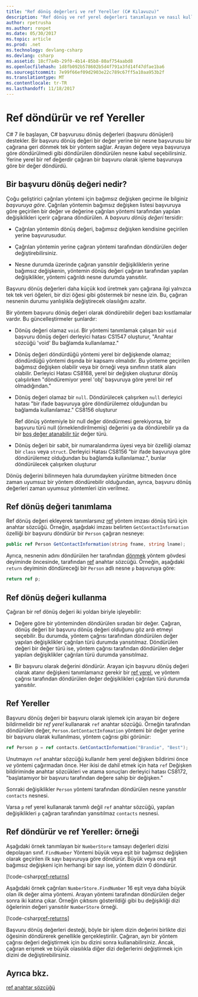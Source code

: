```yaml
---
title: "Ref dönüş değerleri ve ref Yereller (C# Kılavuzu)"
description: "Ref dönüş ve ref yerel değerleri tanımlayın ve nasıl kullanılacağını öğrenin"
author: rpetrusha
ms.author: ronpet
ms.date: 05/30/2017
ms.topic: article
ms.prod: .net
ms.technology: devlang-csharp
ms.devlang: csharp
ms.assetid: 18cf7a4b-29f0-4b14-85b8-80af754aabd8
ms.openlocfilehash: 1d8fb092b578602b5d4f791a3fd14f47dfae1ba6
ms.sourcegitcommit: 7e99f66ef09d2903e22c789c67ff5a10aa953b2f
ms.translationtype: MT
ms.contentlocale: tr-TR
ms.lasthandoff: 11/18/2017
---
```

# <a name="ref-returns-and-ref-locals"></a>Ref döndürür ve ref Yereller

C# 7 ile başlayan, C# başvurusu dönüş değerleri (başvuru dönüşleri) destekler. Bir başvuru dönüş değeri bir değer yerine bir nesne başvurusu bir çağırana geri dönmek tek bir yöntem sağlar. Arayan değere veya başvuruya göre döndürülmedi gibi döndürülen döndürülen nesne kabul seçebilirsiniz. Yerine yerel bir ref değerdir çağıran bir başvuru olarak işleme başvuruya göre bir değer döndürdü.

## <a name="what-is-a-reference-return-value"></a>Bir başvuru dönüş değeri nedir?

Çoğu geliştirici çağrılan yöntemi için bağımsız değişken geçirme ile bilginiz *başvuruya göre*. Çağrılan yöntemin bağımsız değişken listesi başvuruya göre geçirilen bir değer ve değerine çağrılan yöntemi tarafından yapılan değişiklikleri içerir çağırana döndürülen. A *başvuru dönüş değeri* tersidir:

- Çağrılan yöntemin dönüş değeri, bağımsız değişken kendisine geçirilen yerine başvurusudur.

- Çağrılan yöntemin yerine çağıran yöntemi tarafından döndürülen değer değiştirebilirsiniz.

- Nesne durumda üzerinde çağıran yansıtılır değişikliklerin yerine bağımsız değişkenin, yöntemin dönüş değeri çağıran tarafından yapılan değişiklikler, yöntemi çağrıldı nesne durumda yansıtılır.

Başvuru dönüş değerleri daha küçük kod üretmek yanı çağırana ilgi yalnızca tek tek veri öğeleri, bir dizi öğesi gibi göstermek bir nesne izin. Bu, çağıran nesnenin durumu yanlışlıkla değiştirecek olasılığını azaltır.

Bir yöntem başvuru dönüş değeri olarak döndürebilir değeri bazı kısıtlamalar vardır. Bu güncelleştirmeler şunlardır:

- Dönüş değeri olamaz `void`. Bir yöntemi tanımlamak çalışan bir `void` başvuru dönüş değeri derleyici hatası CS1547 oluşturur, "Anahtar sözcüğü 'void' Bu bağlamda kullanılamaz."
 
- Dönüş değeri döndürdüğü yöntemi yerel bir değişkende olamaz; döndürdüğü yöntemi dışında bir kapsamı olmalıdır. Bu yönteme geçirilen bağımsız değişken olabilir veya bir örneği veya sınıfının statik alanı olabilir. Derleyici Hatası CS8168, yerel bir değişken oluşturur dönüş çalışılırken "döndüremiyor yerel 'obj' başvuruya göre yerel bir ref olmadığından."

- Dönüş değeri olamaz bir `null`. Döndürülecek çalışırken `null` derleyici hatası "bir ifade başvuruya göre döndürülemez olduğundan bu bağlamda kullanılamaz." CS8156 oluşturur

   Ref dönüş yöntemiyle bir null değer döndürmesi gerekiyorsa, bir başvuru türü null (örneklendirilmemiş) değerini ya da döndürebilir ya da bir [boş değer atanabilir tür](../nullable-types/index.md) değer türü.
 
- Dönüş değeri bir sabit, bir numaralandırma üyesi veya bir özelliği olamaz bir `class` veya `struct`. Derleyici Hatası CS8156 "bir ifade başvuruya göre döndürülemez olduğundan bu bağlamda kullanılamaz.", bunlar döndürülecek çalışırken oluşturur

Dönüş değerini bilinmeyen hala durumdayken yürütme bitmeden önce zaman uyumsuz bir yöntem döndürebilir olduğundan, ayrıca, başvuru dönüş değerleri zaman uyumsuz yöntemleri izin verilmez.
 
## <a name="defining-a-ref-return-value"></a>Ref dönüş değeri tanımlama

Ref dönüş değeri ekleyerek tanımlarsınız [ref](../../language-reference/keywords/ref.md) yöntem imzası dönüş türü için anahtar sözcüğü. Örneğin, aşağıdaki imzası belirten `GetContactInformation` özelliği bir başvuru döndürür bir `Person` çağıran nesneye:

```csharp
public ref Person GetContactInformation(string fname, string lname);
```

Ayrıca, nesnenin adını döndürülen her tarafından [dönmek](../../language-reference/keywords/return.md) yöntem gövdesi deyiminde öncesinde, tarafından [ref](../../language-reference/keywords/ref.md) anahtar sözcüğü. Örneğin, aşağıdaki `return` deyiminin döndüreceği bir `Person` adlı nesne `p` başvuruya göre:

```csharp
return ref p;
```

## <a name="consuming-a-ref-return-value"></a>Ref dönüş değeri kullanma

Çağıran bir ref dönüş değeri iki yoldan biriyle işleyebilir:

- Değere göre bir yönteminden döndürülen sıradan bir değer. Çağıran, dönüş değeri bir başvuru dönüş değeri olduğunu göz ardı etmeyi seçebilir. Bu durumda, yöntem çağrısı tarafından döndürülen değer yapılan değişiklikler çağrılan türü durumda yansıtılmaz. Döndürülen değeri bir değer türü ise, yöntem çağrısı tarafından döndürülen değer yapılan değişiklikler çağrılan türü durumda yansıtılmaz.

- Bir başvuru olarak değerini döndürür. Arayan için başvuru dönüş değeri olarak atanır değişkeni tanımlamanız gerekir bir [ref yerel](#ref-local), ve yöntem çağrısı tarafından döndürülen değer değişiklikleri çağrılan türü durumda yansıtılır. 

## <a name="ref-locals"></a>Ref Yereller

Başvuru dönüş değeri bir başvuru olarak işlemek için arayan bir değere bildirmelidir bir *ref yerel* kullanarak `ref` anahtar sözcüğü. Örneğin tarafından döndürülen değer, `Person.GetContactInfomation` yöntemi bir değer yerine bir başvuru olarak kullanılması, yöntem çağrısı gibi görünür:

```csharp
ref Person p = ref contacts.GetContactInformation("Brandie", "Best");
```

Unutmayın `ref` anahtar sözcüğü kullanılır hem yerel değişken bildirimi önce *ve* yöntemi çağırmadan önce. Her ikisi de dahil etmek için hata `ref` Değişken bildiriminde anahtar sözcükleri ve atama sonuçları derleyici hatası CS8172, "başlatamıyor bir başvuru tarafından değere sahip bir değişken." 
 
Sonraki değişiklikler `Person` yöntemi tarafından döndürülen nesne yansıtılır `contacts` nesnesi.

Varsa `p` ref yerel kullanarak tanımlı değil `ref` anahtar sözcüğü, yapılan değişiklikleri `p` çağıran tarafından yansıtılmaz `contacts` nesnesi.
 
## <a name="ref-returns-and-ref-locals-an-example"></a>Ref döndürür ve ref Yereller: örneği

Aşağıdaki örnek tanımlayan bir `NumberStore` tamsayı değerleri dizisi depolayan sınıf. `FindNumber` Yöntemi büyük veya eşit bir bağımsız değişken olarak geçirilen ilk sayı başvuruya göre döndürür. Büyük veya ona eşit bağımsız değişkeni için herhangi bir sayı ise, yöntem dizin 0 döndürür. 

[!code-csharp[ref-returns](../../../../samples/snippets/csharp/programming-guide/ref-returns/ref-returns1.cs#1)]

Aşağıdaki örnek çağrıları `NumberStore.FindNumber` 16 eşit veya daha büyük olan ilk değer alma yöntemi. Arayan yöntemi tarafından döndürülen değer sonra iki katına çıkar. Örneğin çıktısını gösterildiği gibi bu değişikliği dizi öğelerinin değeri yansıtılır `NumberStore` örneği.

[!code-csharp[ref-returns](../../../../samples/snippets/csharp/programming-guide/ref-returns/ref-returns1.cs#2)]

Başvuru dönüş değerleri desteği, böyle bir işlem dizin değerini birlikte dizi öğesinin döndürerek genellikle gerçekleştirilir. Çağıran, ayrı bir yöntem çağrısı değeri değiştirmek için bu dizini sonra kullanabilirsiniz. Ancak, çağıran erişmek ve büyük olasılıkla diğer dizi değerlerini değiştirmek için dizini de değiştirebilirsiniz.  
 
## <a name="see-also"></a>Ayrıca bkz.

[ref anahtar sözcüğü](../../language-reference/keywords/ref.md)
